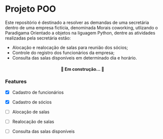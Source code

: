# Projeto POO   
Este repositório é destinado a resolver as demandas de uma secretária dentro de uma empresa fictícia, 
denominada Morais coworking, utlizando o Paradigama Orientado a objetos na liguagem Python, dentre as 
atividades realizadas pela secretária estão: 
<!--ts-->
   * Alocação e realocação de salas para reunião dos sócios;
   * Controle do  registro dos funcionários da empresa;
   * Consulta das salas disponíveis em determinado dia e horário.
<!--te-->
<h4 align="center"> 
	🚧  Em construção...  🚧
</h4>

### Features

- [x] Cadastro de funcionários
- [x] Cadastro de sócios 
- [ ] Alocação de salas
- [ ] Realocação de salas
- [ ] Consulta das salas disponíveis


